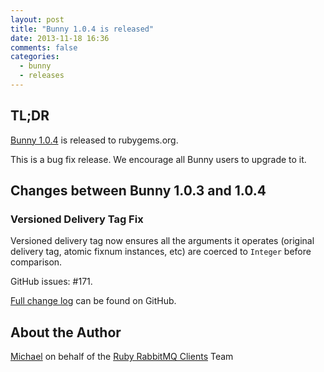 ```yaml
---
layout: post
title: "Bunny 1.0.4 is released"
date: 2013-11-18 16:36
comments: false
categories:
  - bunny
  - releases
---
```


## TL;DR

[Bunny 1.0.4](https://rubygems.org/gems/bunny/versions/1.0.4) is released to rubygems.org.

This is a bug fix release.
We encourage all Bunny users to upgrade to it.


## Changes between Bunny 1.0.3 and 1.0.4

### Versioned Delivery Tag Fix

Versioned delivery tag now ensures all the arguments it operates
(original delivery tag, atomic fixnum instances, etc) are coerced to `Integer`
before comparison.

GitHub issues: #171.


[Full change log](https://github.com/ruby-amqp/bunny/blob/1.0.x-stable/ChangeLog.md) can be found on GitHub.


## About the Author

[Michael](http://twitter.com/michaelklishin) on behalf of the [Ruby RabbitMQ Clients](http://github.com/ruby-amqp) Team
